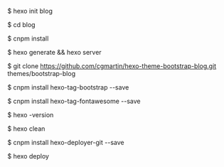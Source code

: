 $ hexo init blog 

$ cd blog

$ cnpm install

$ hexo generate && hexo server

$ git clone https://github.com/cgmartin/hexo-theme-bootstrap-blog.git themes/bootstrap-blog 

$ cnpm install hexo-tag-bootstrap --save 

$ cnpm install hexo-tag-fontawesome --save

$ hexo -version

$ hexo clean

$ cnpm install hexo-deployer-git --save

$ hexo deploy

